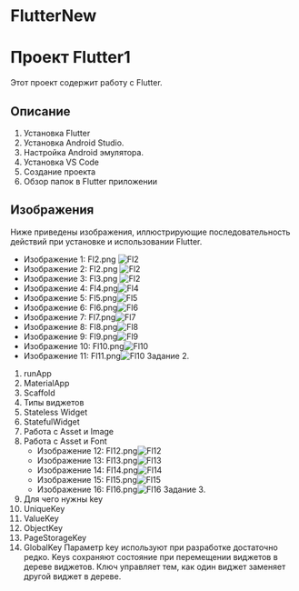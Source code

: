 # FlutterNew
# Проект Flutter1

Этот проект содержит работу с Flutter.


## Описание

1. Установка Flutter
2. Установка Android Studio.
3. Настройка Android эмулятора.
4. Установка VS Code
5. Создание проекта
6. Обзор папок в Flutter приложении


## Изображения

Ниже приведены изображения, иллюстрирующие последовательность действий при установке и использовании Flutter.

* Изображение 1: Fl2.png ![Fl2](https://github.com/FinistFin/FlutterNew/blob/main/Fl1.png?raw=true)
* Изображение 2: Fl2.png ![Fl2](https://github.com/FinistFin/FlutterNew/blob/main/Fl2.png?raw=true)
* Изображение 3: Fl3.png ![Fl2](https://github.com/FinistFin/FlutterNew/blob/main/Fl3.png?raw=true)
* Изображение 4: Fl4.png![Fl4](https://github.com/FinistFin/FlutterNew/blob/main/Fl4.png?raw=true)
* Изображение 5: Fl5.png![Fl5](https://github.com/FinistFin/FlutterNew/blob/main/Fl5.png?raw=true)
* Изображение 6: Fl6.png![Fl6](https://github.com/FinistFin/FlutterNew/blob/main/Fl6.png?raw=true)
* Изображение 7: Fl7.png![Fl7](https://github.com/FinistFin/FlutterNew/blob/main/Fl7.png?raw=true)
* Изображение 8: Fl8.png![Fl8](https://github.com/FinistFin/FlutterNew/blob/main/Fl8.png?raw=true)
* Изображение 9: Fl9.png![Fl9](https://github.com/FinistFin/FlutterNew/blob/main/Fl9.png?raw=true)
* Изображение 10: Fl10.png![Fl10](https://github.com/FinistFin/FlutterNew/blob/main/Fl10.png?raw=true)
* Изображение 11: Fl11.png![Fl10](https://github.com/FinistFin/FlutterNew/blob/main/Рисунок11.png?raw=true)
  Задание 2.
1. runApp
2. MaterialApp
3. Scaffold
4. Типы виджетов
5. Stateless Widget
6. StatefulWidget
7. Работа с Asset и Image
8. Работа с Asset и Font
   * Изображение 12: Fl12.png![Fl12](https://github.com/FinistFin/FlutterNew/blob/main/Рисунок13.png?raw=true)
   * Изображение 13: Fl13.png![Fl13](https://github.com/FinistFin/FlutterNew/blob/main/Рисунок14.png?raw=true)
   * Изображение 14: Fl14.png![Fl14](https://github.com/FinistFin/FlutterNew/blob/main/Рисунок15.png?raw=true)
   * Изображение 15: Fl15.png![Fl15](https://github.com/FinistFin/FlutterNew/blob/main/Рисунок16.png?raw=true)
   * Изображение 16: Fl16.png![Fl16](https://github.com/FinistFin/FlutterNew/blob/main/Рисунок17.png?raw=true)
  Задание 3.
1.  Для чего нужны key
2.  UniqueKey
3.  ValueKey
4.  ObjectKey
5.  PageStorageKey
6.  GlobalKey
   Параметр key используют при разработке достаточно редко.
   Keys сохраняют состояние при перемещении виджетов в дереве виджетов.
   Ключ управляет тем, как один виджет заменяет другой виджет в дереве.
